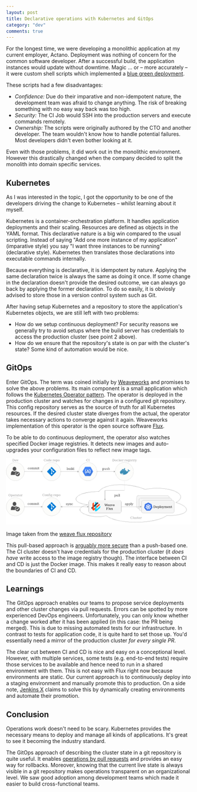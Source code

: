 ```yaml
---
layout: post
title: Declarative operations with Kubernetes and GitOps
category: "dev"
comments: true
---
```


For the longest time, we were developing a monolithic application at my current employer, Actano.
Deployment was nothing of concern for the common software developer.
After a successful build, the application instances would update without downtime. Magic ... or – more accurately – it were custom shell scripts which implemented a [blue green deployment](https://martinfowler.com/bliki/BlueGreenDeployment.html).

These scripts had a few disadvantages:
* *Confidence:* Due do their imparative and non-idempotent nature, the development team was afraid to change anything. The risk of breaking something with no easy way back was too high.
* *Security:* The CI Job would SSH into the production servers and execute commands remotely.
* *Ownership:* The scripts were originally authored by the CTO and another developer. The team wouldn't know how to handle potential failures. Most developers didn't even bother looking at it.

Even with those problems, it did work out in the monolithic environment. However this drastically changed when the company decided to split the monolith into domain specific services.

## Kubernetes

As I was interested in the topic, I got the opportunity to be one of the developers driving the change to Kubernetes – whilst learning about it myself.

Kubernetes is a container-orchestration platform. It handles application deployments and their scaling.
Resources are defined as objects in the YAML format. This declarative nature is a big win compared to the usual scripting.
Instead of saying "Add one more instance of my application" (imparative style) you say "I want three instances to be running" (declarative style).
Kubernetes then translates those declarations into executable commands internally.

Because everything is declarative, it is idempotent by nature. Applying the same declaration twice is always the same as doing it once.
If some change in the declaration doesn't provide the desired outcome, we can always go back by applying the former declaration.
To do so easily, it is obviosly advised to store those in a version control system such as Git.

After having setup Kubernetes and a repository to store the application's Kubernetes objects, we are still left with two problems:
* How do we setup continuous deployment? For security reasons we generally try to avoid setups where the build server has credentials to access the production cluster (see point 2 above).
* How do we ensure that the repository's state is on par with the cluster's state? Some kind of automation would be nice.

## GitOps

Enter GitOps. The term was coined initially by [Weaveworks](https://www.weave.works/technologies/gitops/) and promises to solve the above problems.
Its main component is a small application which follows the [Kubernetes Operator pattern](https://coreos.com/blog/introducing-operators.html).
The operator is deployed in the production cluster and watches for changes in a configured git repository.
This config repository serves as the source of truth for all Kubernetes resources.
If the desired cluster state diverges from the actual, the operator takes necessary actions to converge against it again.
Weaveworks implementation of this operator is the open source software [Flux](https://github.com/weaveworks/flux).

To be able to do continuous deployment, the operator also watches specified Docker image registries.
It detects new images and auto-upgrades your configuration files to reflect new image tags.

![Deployment pipeline with GitOps](/assets/gitops/deployment-pipeline.png "Deployment pipeline with GitOps")
<div class="caption">Image taken from the <a href="https://github.com/weaveworks/flux">weave flux repository</a></div>

This pull-based approach is [arguably more secure](https://www.weave.works/blog/how-secure-is-your-cicd-pipeline) than a push-based one.
The CI cluster doesn't have credentials for the production cluster (it _does have_ write access to the image registry though).
The interface between CI and CD is just the Docker image. This makes it really easy to reason about the boundaries of CI and CD.

## Learnings

The GitOps approach enables our teams to propose service deployments and other cluster changes via pull requests.
Errors can be spotted by more experienced DevOps engineers.
Unfortunately, you can only know whether a change worked after it has been applied (in this case: the PR being merged).
This is due to missing automated tests for our infrastructure. In contrast to tests for application code, it is quite hard to set those up.
You'd essentially need a mirror of the production cluster _for every single PR_.

The clear cut between CI and CD is nice and easy on a conceptional level. However, with multiple services,
some tests (e.g. end-to-end tests) require those services to be available and hence need to run in a shared environment with them.
This is not easy with Flux right now because environments are static. Our current approach is to continuously deploy into a staging environment
and manually promote this to production.
On a side note, [Jenkins X](https://jenkins.io/projects/jenkins-x/) claims to solve this by dynamically creating environments and automate their promotion.

## Conclusion

Operations work doesn't need to be scary. Kubernetes provides the necessary means to deploy and manage all kinds of applications.
It's great to see it becoming the industry standard.

The GitOps approach of describing the cluster state in a git repository is quite useful.
It enables [operations by pull requests](https://www.weave.works/blog/gitops-operations-by-pull-request) and provides an easy way for rollbacks.
Moreover, knowing that the current live state is always visible in a git repository makes operations transparent on an organizational level. 
We saw good adoption among development teams which made it easier to build cross-functional teams.
